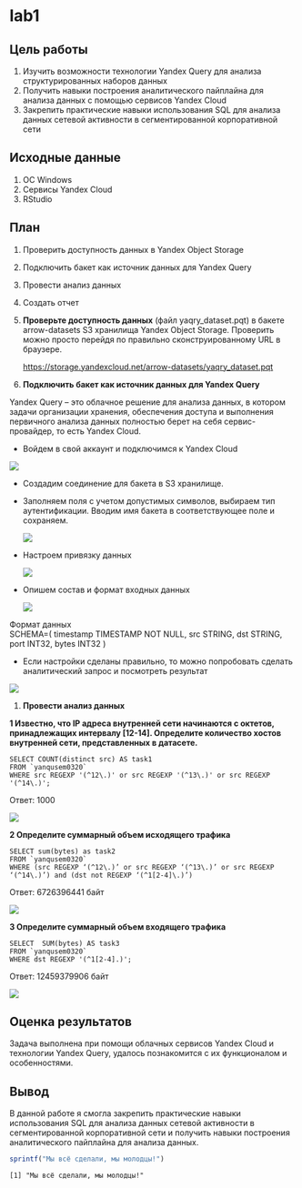 # lab1


## Цель работы

1.  Изучить возможности технологии Yandex Query для анализа
    структурированных наборов данных
2.  Получить навыки построения аналитического пайплайна для анализа
    данных с помощью сервисов Yandex Cloud
3.  Закрепить практические навыки использования SQL для анализа данных
    сетевой активности в сегментированной корпоративной сети

## Исходные данные

1.  ОС Windows
2.  Cервисы Yandex Cloud
3.  RStudio

## План

1.  Проверить доступность данных в Yandex Object Storage

2.  Подключить бакет как источник данных для Yandex Query

3.  Провести анализ данных

4.  Создать отчет

5.  **Проверьте доступность данных** (файл yaqry_dataset.pqt) в бакете
    arrow-datasets S3 хранилища Yandex Object Storage. Проверить можно
    просто перейдя по правильно сконструированному URL в браузере.

    <https://storage.yandexcloud.net/arrow-datasets/yaqry_dataset.pqt>

6.  **Подключить бакет как источник данных для Yandex Query**

Yandex Query – это облачное решение для анализа данных, в котором задачи
организации хранения, обеспечения доступа и выполнения первичного
анализа данных полностью берет на себя сервис-провайдер, то есть Yandex
Cloud.

-   Войдем в свой аккаунт и подключимся к Yandex Cloud

![](image/1.jpg)

-   Создадим соединение для бакета в S3 хранилище.

-   Заполняем поля с учетом допустимых символов, выбираем тип
    аутентификации. Вводим имя бакета в соответствующее поле и
    сохраняем.

    ![](image/2.jpg)

-   Настроем привязку данных

    ![](image/3.jpg)

-   Опишем состав и формат входных данных

    ![](image/4.jpg)

Формат данных  
SCHEMA=( timestamp TIMESTAMP NOT NULL, src STRING, dst STRING, port
INT32, bytes INT32 )

-   Если настройки сделаны правильно, то можно попробовать сделать
    аналитический запрос и посмотреть результат

![](image/5.jpg)

1.  **Провести анализ данных**

**1 Известно, что IP адреса внутренней сети начинаются с октетов,
принадлежащих интервалу \[12-14\]. Определите количество хостов
внутренней сети, представленных в датасете.**

    SELECT COUNT(distinct src) AS task1
    FROM `yanqusem0320`
    WHERE src REGEXP '(^12\.)' or src REGEXP '(^13\.)' or src REGEXP '(^14\.)';

Ответ: 1000

![](image/6.jpg)

**2 Определите суммарный объем исходящего трафика**

    SELECT sum(bytes) as task2
    FROM `yanqusem0320`
    WHERE (src REGEXP ‘(^12\.)’ or src REGEXP ‘(^13\.)’ or src REGEXP ‘(^14\.)’) and (dst not REGEXP ‘(^1[2-4]\.)’)

Ответ: 6726396441 байт

![](image/7.jpg)

**3 Определите суммарный объем входящего трафика**

    SELECT  SUM(bytes) AS task3
    FROM `yanqusem0320`
    WHERE dst REGEXP '(^1[2-4].)';

Ответ: 12459379906 байт

![](image/8.jpg)

## Оценка результатов

Задача выполнена при помощи облачных сервисов Yandex Cloud и технологии
Yandex Query, удалось познакомится с их функционалом и особенностями.

## Вывод

В данной работе я смогла закрепить практические навыки использования SQL
для анализа данных сетевой активности в сегментированной корпоративной
сети и получить навыки построения аналитического пайплайна для анализа
данных.

``` r
sprintf("Мы всё сделали, мы молодцы!")
```

    [1] "Мы всё сделали, мы молодцы!"
